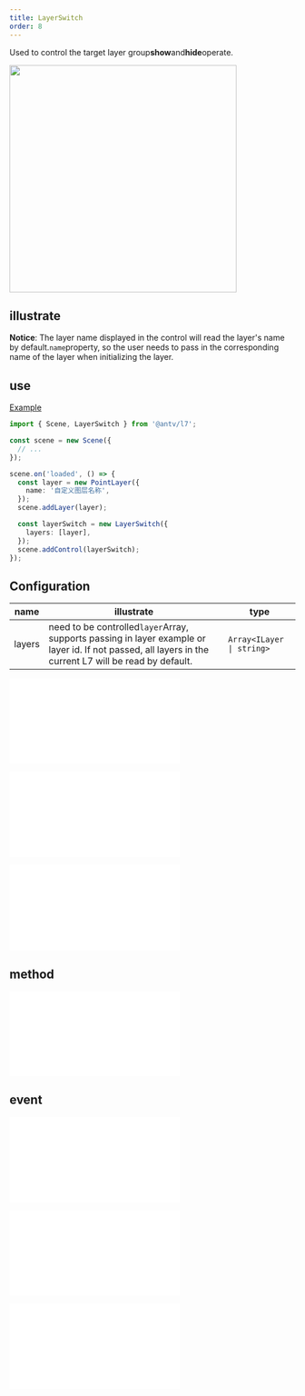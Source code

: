 ```yaml
---
title: LayerSwitch
order: 8
---
```


Used to control the target layer group**show**and**hide**operate.

<img src="https://gw.alipayobjects.com/mdn/rms_816329/afts/img/A*SiQWT5RnMDYAAAAAAAAAAAAAARQnAQ" width="400"/>

## illustrate

**Notice**: The layer name displayed in the control will read the layer's name by default.`name`property, so the user needs to pass in the corresponding name of the layer when initializing the layer.

## use

[Example](/examples/component/control#layerswitch)

```ts
import { Scene, LayerSwitch } from '@antv/l7';

const scene = new Scene({
  // ...
});

scene.on('loaded', () => {
  const layer = new PointLayer({
    name: '自定义图层名称',
  });
  scene.addLayer(layer);

  const layerSwitch = new LayerSwitch({
    layers: [layer],
  });
  scene.addControl(layerSwitch);
});
```

## Configuration

| name   | illustrate                                                                                                                                             | type                      |
| ------ | ------------------------------------------------------------------------------------------------------------------------------------------------------ | ------------------------- |
| layers | need to be controlled`layer`Array, supports passing in layer example or layer id. If not passed, all layers in the current L7 will be read by default. | `Array<ILayer \| string>` |

<embed src="@/docs/common/control/popper-api.en.md"></embed>

<embed src="@/docs/common/control/btn-api.en.md"></embed>

<embed src="@/docs/common/control/api.en.md"></embed>

## method

<embed src="@/docs/common/control/method.en.md"></embed>

## event

<embed src="@/docs/common/control/event.en.md"></embed>

<embed src="@/docs/common/control/popper-event.en.md"></embed>

<embed src="@/docs/common/control/select-event.en.md"></embed>
